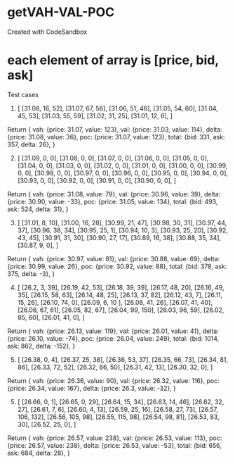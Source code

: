 # getVAH-VAL-POC
Created with CodeSandbox

# each element of array is [price, bid, ask]
Test cases

1. [
  [31.08, 16, 52],
  [31.07, 67, 56],
  [31.06, 51, 46],
  [31.05, 54, 60],
  [31.04, 45, 53],
  [31.03, 55, 59],
  [31.02, 31, 25],
  [31.01, 12, 6],
]

Return
{
  vah: {price: 31.07, value: 123},
  val: {price: 31.03, value: 114},
  deltа: {price: 31.08, value: 36},
  poc: {price: 31.07, value: 123},
  total: {bid: 331, ask: 357, delta: 26},
}


2. [
  [31.09, 0, 0],
  [31.08, 0, 0],
  [31.07, 0, 0],
  [31.06, 0, 0],
  [31.05, 0, 0],
  [31.04, 0, 0],
  [31.03, 0, 0],
  [31.02, 0, 0],
  [31.01, 0, 0],
  [31.00, 0, 0],
  [30.99, 0, 0],
  [30.98, 0, 0],
  [30.97, 0, 0],
  [30.96, 0, 0],
  [30.95, 0, 0],
  [30.94, 0, 0],
  [30.93, 0, 0],
  [30.92, 0, 0],
  [30.91, 0, 0],
  [30.90, 0, 0],
]

Return
{
  vah: {price: 31.08, value: 79},
  val: {price: 30.96, value: 39},
  deltа: {price: 30.90, value: -33},
  poc: {price: 31.05, value: 134},
  total: {bid: 493, ask: 524, delta: 31},
}



3. [
  [31.01, 8, 10],
  [31.00, 16, 28],
  [30.99, 21, 47],
  [30.98, 30, 31],
  [30.97, 44, 37],
  [30.96, 38, 34],
  [30.95, 25, 1],
  [30.94, 10, 3],
  [30.93, 25, 20],
  [30.92, 43, 45],
  [30.91, 31, 30],
  [30.90, 27, 17],
  [30.89, 16, 38],
  [30.88, 35, 34],
  [30.87, 9, 0],
]

Return
{
  vah: {price: 30.97, value: 81},
  val: {price: 30.88, value: 69},
  deltа: {price: 30.99, value: 26},
  poc: {price: 30.92, value: 88},
  total: {bid: 378, ask: 375, delta: -3},
}

4. [
  [26.2, 3, 39],
  [26.19, 42, 53],
  [26.18, 39, 39],
  [26.17, 48, 20],
  [26.16, 49, 35],
  [26.15, 58, 63],
  [26.14, 48, 25],
  [26.13, 37, 82],
  [26.12, 43, 7],
  [26.11, 15, 26],
  [26.10, 74, 0],
  [26.09, 6, 10 ],
  [26.08, 41, 26],
  [26.07, 41, 40],
  [26.06, 67, 61],
  [26.05, 82, 67],
  [26.04, 99, 150],
  [26.03, 96, 59],
  [26.02, 85, 60],
  [26.01, 41, 0],
]

Return
{
  vah: {price: 26.13, value: 119},
  val: {price: 26.01, value: 41},
  deltа: {price: 26.10, value: -74},
  poc: {price: 26.04, value: 249},
  total: {bid: 1014, ask: 862, delta: -152},
}

5. [
  [26.38, 0, 4],
  [26.37, 25, 38],
  [26.36, 53, 37],
  [26.35, 66, 73],
  [26.34, 81, 86],
  [26.33, 72, 52],
  [26.32, 66, 50],
  [26.31, 42, 13],
  [26.30, 32, 0],
]

Return
{
  vah: {price: 26.36, value: 90},
  val: {price: 26.32, value: 116},
  poc: {price: 26.34, value: 167},
  delta: {price: 26.3, value: -32},
}

5. [
  [26.66, 0, 1],
  [26.65, 0, 29],
  [26.64, 15, 34],
  [26.63, 14, 46],
  [26.62, 32, 27],
  [26.61, 7, 6],
  [26.60, 4, 13],
  [26.59, 25, 16],
  [26.58, 27, 73],
  [26.57, 106, 132],
  [26.56, 105, 98],
  [26.55, 115, 98],
  [26.54, 98, 81],
  [26.53, 83, 30],
  [26.52, 25, 0],
]

Return
{
  vah: {price: 26.57, value: 238},
  val: {price: 26.53, value: 113},
  poc: {price: 26.57, value: 238},
  delta: {price: 26.53, value: -53},
  total: {bid: 656, ask: 684, delta: 28},
}
